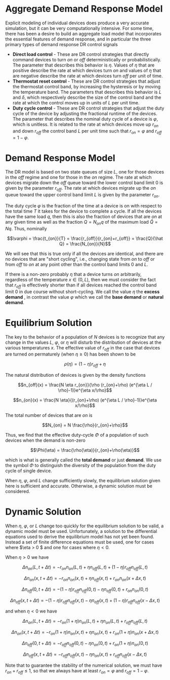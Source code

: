 # Aggregate Demand Response Model

Explicit modeling of individual devices does produce a very accurate simulation, but it can be very computationally intensive. For some time, there has been a desire to build an aggregate load model that incorporates the essential features of demand response, and in particular the three primary types of demand response DR control signals 

* **Direct load control** -
    These are DR control strategies that directly command devices to turn $on$ or $off$ deterministically or probabilistically. The parameter that describes this behavior is $\eta$. Values of $\eta$ that are positive describe the rate at which devices turn $on$ and values of $\eta$ that are negative describe the rate at which devices turn $off$ per unit of time.
* **Thermostat reset control** -
    These are DR control strategies that adjust the thermostat control band, by increasing the hysteresis or by moving the temperature band. The parameters that describes this behavior is $L$ and $\delta$, which respectively describe the size of the control band and the rate at which the control moves up in units of $L$ per unit time.
* **Duty cycle control** -
    These are DR control strategies that adjust the duty cycle of the device by adjusting the fractional runtime of the devices. The parameter that describes the nominal duty cycle of a device is $\varphi$, which is unitless. It is related to the rate at which devices move up $r_{on}$ and down $r_{off}$ the control band $L$ per unit time such that $r_{on}=\varphi$ and $r_{off}=1-\varphi$.

# Demand Response Model

The DR model is based on two state queues of size $L$, one for those devices in the $off$ regime and one for those in the $on$ regime. The rate at which devices migrate down the $off$ queue toward the lower control band limit $0$ is given by the parameter $r_{off}$. The rate at which devices migrate up the $on$ queue toward the upper control band limit $L$ is given by the parameter $r_{on}$. 

The duty cycle $\varphi$ is the fraction of the time at a device is on with respect to the total time $T$ it takes for the device to complete a cycle. If all the devices have the same load $q$, then this is also the fraction of devices that are $on$ at any given time as well as the fraction $Q=N_{on}q$ of the maximum load $\hat Q = Nq$. Thus, nominally 

$$\varphi = \frac{t_{on}}{T} = \frac{r_{off}}{r_{on}+r_{off}} = \frac{Q}{\hat Q} = \frac{N_{on}}{N}$$ 

We will see that this is true only if all the devices are identical, and there are no devices that are "short cycling", i.e., changing state from $on$ to $off$ or from $off$ to $on$ at any point other than the control band limits $0$ and $L$. 

If there is a non-zero probably $\eta$ that a device turns $on$ arbitrarily, regardless of the temperature $x \in (0,L)$, then we must consider the fact that $r_{off}$ is effectively shorter than if all devices reached the control band limit $0$ in due course without short-cycling. We call the value $\eta$ the **excess demand** , in contrast the value $\varphi$ which we call the **base demand** or **natural demand**. 

# Equilibrium Solution

The key to the behavior of a population of $N$ devices is to recognize that any change in the values $L$, $\varphi$, or $\eta$ will disturb the distribution of devices at the various temperatures $x$. The effective value of $r_{off}$ in the case that devices are turned $on$ permaturely (when $\eta \ge 0$) has been shown to be 

$$\rho(\eta) = (1-\eta)r_{off} + \eta$$ 

The natural distribution of devices is given by the density functions 

$$n_{off}(x) = \frac{N \eta r_{on}}{\rho (r_{on}+\rho) (e^{\eta L / \rho}-1)}e^{\eta x/\rho}$$

$$n_{on}(x) = \frac{N \eta}{(r_{on}+\rho) (e^{\eta L / \rho}-1)}e^{\eta x/\rho}$$

The total number of devices that are $on$ is 

$$N_{on} = N \frac{\rho}{r_{on}+\rho}$$

Thus, we find that the effective duty-cycle $\Phi$ of a population of such devices when the demand is non-zero 

$$\Phi(\eta) = \frac{\rho(\eta)}{r_{on}+\rho(\eta)}$$

which is what is generally called the **total demand** or just **demand**. We use the symbol $\Phi$ to distinguish the diversity of the population from the duty cycle of single device. 

When $\eta$, $\varphi$, and $L$ change sufficiently slowly, the equilibrium solution given here is sufficient and accurate. Otherwise, a dynamic solution must be considered. 

# Dynamic Solution

When $\eta$, $\varphi$, or $L$ change too quickly for the equilibrium solution to be valid, a dynamic model must be used. Unfortunately, a solution to the differential equations used to derive the equilibrium model has not yet been found. Instead a set of finite difference equations must be used, one for cases where $\eta > 0 $ and one for cases where $\eta < 0$. 

When $\eta > 0$ we have 

$$\Delta n_{on}(L,t+\Delta t) = -r_{on} n_{on}(L,t) + \eta n_{off}(L,t) + (1-\eta) r_{off} n_{off}(L,t)$$

$$\Delta n_{on}(x,t+\Delta t) = -r_{on} n_{on}(x,t) + \eta n_{off}(x,t) + r_{on} n_{on}(x+\Delta x,t)$$

$$\Delta n_{off}(0,t+\Delta t) = -(1-\eta) r_{off} n_{off}(0,t) - \eta n_{off}(0,t) + r_{on} n_{on}(0,t)$$

$$\Delta n_{off}(x,t+\Delta t) = -(1-\eta) r_{off} n_{off}(x,t) - \eta n_{off}(x,t) + (1-\eta) r_{off} n_{off}(x-\Delta x,t)$$

and when $\eta < 0$ we have 

$$\Delta n_{on}(L,t+\Delta t) = -r_{on} (1+\eta) n_{on}(L,t) + \eta n_{on}(L,t) + r_{off} n_{off}(L,t)$$

$$\Delta n_{on}(x,t+\Delta t) = -r_{on} (1+\eta) n_{on}(x,t) + \eta n_{on}(x,t) + r_{on} (1+\eta) n_{on}(x+\Delta x,t)$$

$$\Delta n_{off}(0,t+\Delta t) = -r_{off} n_{off}(0,t) - \eta n_{on}(0,t) + r_{on} (1+\eta) n_{on}(0,t)$$

$$\Delta n_{off}(x,t+\Delta t) = -r_{off} n_{off}(x,t) - \eta n_{on}(x,t) + r_{off} n_{off}(x-\Delta x,t)$$

Note that to guarantee the stability of the numerical solution, we must have $r_{on} + r_{off} \le 1$, so that we always have at least 
$r_{on} = \varphi$ and $r_{off} = 1- \varphi$.


